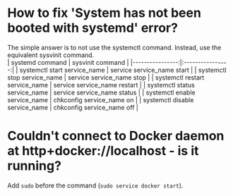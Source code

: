 # How to fix 'System has not been booted with systemd' error?
The simple answer is to not use the systemctl command. Instead, use the equivalent sysvinit command.  
| systemd command | sysvinit command |
|----------------:|:----------------:|
| systemctl start service_name | service service_name start |
| systemctl stop service_name | service service_name stop |
| systemctl restart service_name | service service_name restart |
| systemctl status service_name | service service_name status |
| systemctl enable service_name | chkconfig service_name on |
| systemctl disable service_name | chkconfig service_name off |

# Couldn't connect to Docker daemon at http+docker://localhost - is it running?
Add ```sudo``` before the command (```sudo service docker start```).
